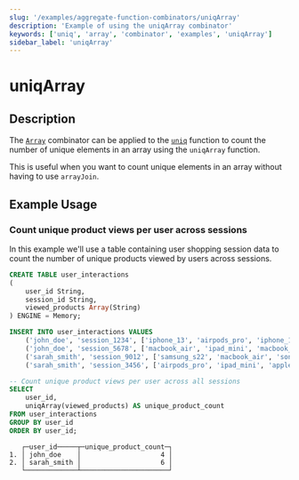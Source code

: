 ```yaml
---
slug: '/examples/aggregate-function-combinators/uniqArray'
description: 'Example of using the uniqArray combinator'
keywords: ['uniq', 'array', 'combinator', 'examples', 'uniqArray']
sidebar_label: 'uniqArray'
---
```


# uniqArray

## Description

The [`Array`](/sql-reference/aggregate-functions/combinators#-array) combinator can be applied to the [`uniq`](/sql-reference/aggregate-functions/reference/uniq) function to count the number of unique elements in an array using the `uniqArray` function.

This is useful when you want to count unique elements in an array without having to use `arrayJoin`.

## Example Usage

### Count unique product views per user across sessions

In this example we'll use a table containing user shopping session data to count the number of unique products viewed by users across sessions.

```sql
CREATE TABLE user_interactions
(
    user_id String,
    session_id String,
    viewed_products Array(String)
) ENGINE = Memory;

INSERT INTO user_interactions VALUES
    ('john_doe', 'session_1234', ['iphone_13', 'airpods_pro', 'iphone_13']),
    ('john_doe', 'session_5678', ['macbook_air', 'ipad_mini', 'macbook_air']),
    ('sarah_smith', 'session_9012', ['samsung_s22', 'macbook_air', 'sony_headphones']),
    ('sarah_smith', 'session_3456', ['airpods_pro', 'ipad_mini', 'apple_watch']);

-- Count unique product views per user across all sessions
SELECT 
    user_id,
    uniqArray(viewed_products) AS unique_product_count
FROM user_interactions
GROUP BY user_id
ORDER BY user_id;
```

```response
   ┌─user_id─────┬─unique_product_count─┐
1. │ john_doe    │                    4 │
2. │ sarah_smith │                    6 │
   └─────────────┴──────────────────────┘
```